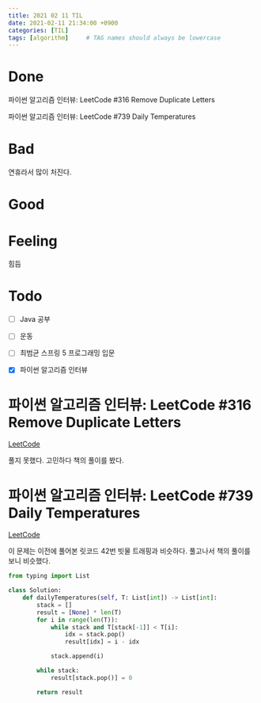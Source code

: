 ```yaml
---
title: 2021 02 11 TIL
date: 2021-02-11 21:34:00 +0900
categories: [TIL]
tags: [algorithm]     # TAG names should always be lowercase
---
```


# Done

파이썬 알고리즘 인터뷰: LeetCode #316 Remove Duplicate Letters

파이썬 알고리즘 인터뷰: LeetCode #739 Daily Temperatures

# Bad

연휴라서 많이 처진다.



# Good



# Feeling

힘듬

# Todo

- [ ] Java 공부
- [ ] 운동
- [ ] 최범균 스프링 5 프로그래밍 입문
- [x] 파이썬 알고리즘 인터뷰


# 파이썬 알고리즘 인터뷰: LeetCode #316 Remove Duplicate Letters

[LeetCode](https://leetcode.com/problems/remove-duplicate-letters/)

풀지 못했다. 고민하다 책의 풀이를 봤다.

# 파이썬 알고리즘 인터뷰: LeetCode #739 Daily Temperatures

[LeetCode](https://leetcode.com/problems/daily-temperatures/)

이 문제는 이전에 풀어본 릿코드 42번 빗물 트래핑과 비슷하다. 풀고나서 책의 풀이를 보니 비슷했다.

```python
from typing import List

class Solution:
    def dailyTemperatures(self, T: List[int]) -> List[int]:
        stack = []
        result = [None] * len(T)
        for i in range(len(T)):
            while stack and T[stack[-1]] < T[i]:
                idx = stack.pop()
                result[idx] = i - idx

            stack.append(i)

        while stack:
            result[stack.pop()] = 0

        return result

```
